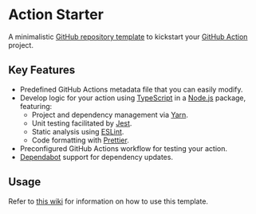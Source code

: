 # Action Starter

A minimalistic [GitHub repository template](https://docs.github.com/en/repositories/creating-and-managing-repositories/creating-a-repository-from-a-template) to kickstart your [GitHub Action](https://github.com/features/actions) project.

## Key Features

- Predefined GitHub Actions metadata file that you can easily modify.
- Develop logic for your action using [TypeScript](https://www.typescriptlang.org/) in a [Node.js](https://nodejs.org/en) package, featuring:
  - Project and dependency management via [Yarn](https://yarnpkg.com/).
  - Unit testing facilitated by [Jest](https://jestjs.io/).
  - Static analysis using [ESLint](https://eslint.org/).
  - Code formatting with [Prettier](https://prettier.io/).
- Preconfigured GitHub Actions workflow for testing your action.
- [Dependabot](https://docs.github.com/en/code-security/dependabot) support for dependency updates.

## Usage

Refer to [this wiki](https://github.com/threeal/action-starter/wiki) for information on how to use this template.
